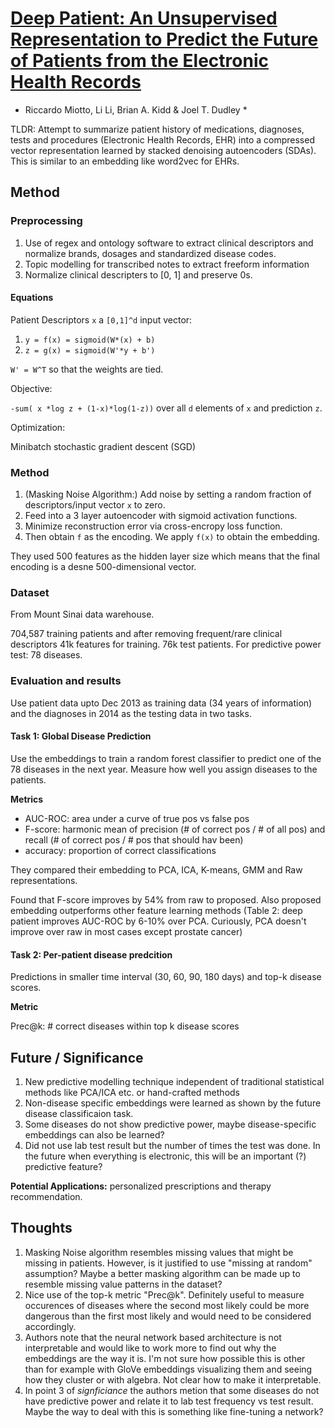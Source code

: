 # [Deep Patient: An Unsupervised Representation to Predict the Future of Patients from the Electronic Health Records](http://www.nature.com/articles/srep26094)
* Riccardo Miotto, Li Li, Brian A. Kidd & Joel T. Dudley *

TLDR: Attempt to summarize patient history of medications, diagnoses, tests and procedures (Electronic Health Records, EHR) into a compressed vector representation learned by stacked denoising autoencoders (SDAs). This is similar to an embedding like word2vec for EHRs.

## Method

### Preprocessing
1. Use of regex and ontology software to extract clinical descriptors and normalize brands, dosages and standardized disease codes.
2. Topic modelling for transcribed notes to extract freeform information
2. Normalize clinical descripters to [0, 1] and preserve 0s.


#### Equations

Patient Descriptors `x` a `[0,1]^d` input vector:

1. `y = f(x) = sigmoid(W*(x) + b)`
2. `z = g(x) = sigmoid(W'*y + b')`

`W' = W^T` so that the weights are tied.

Objective: 

`-sum( x *log z + (1-x)*log(1-z))` over all `d` elements of `x` and prediction `z`.

Optimization:

Minibatch stochastic gradient descent (SGD)


### Method

1. (Masking Noise Algorithm:) Add noise by setting a random fraction of descriptors/input vector `x` to zero.
2. Feed into a 3 layer autoencoder with sigmoid activation functions. 
3. Minimize reconstruction error via cross-encropy loss function.
4. Then obtain `f` as the encoding. We apply `f(x)` to obtain the embedding.

They used 500 features as the hidden layer size which means that the final encoding is a desne 500-dimensional vector.

### Dataset

From Mount Sinai data warehouse.

704,587 training patients and after removing frequent/rare clinical descriptors 41k features for training.  76k test patients. For predictive power test: 78 diseases.

### Evaluation and results

Use patient data upto Dec 2013 as training data (34 years of information) and the diagnoses in 2014 as the testing data in two tasks.



#### Task 1: Global Disease Prediction

Use the embeddings to train a random forest classifier to predict one of the 78 diseases in the next year. Measure how well you assign diseases to the patients.

**Metrics**

- AUC-ROC: area under a curve of true pos vs false pos
- F-score: harmonic mean of precision (# of correct pos / # of all pos) and recall (# of correct pos / # pos that should hav been)
- accuracy: proportion of correct classifications

They compared their embedding to PCA, ICA, K-means, GMM and Raw representations.

Found that F-score improves by 54% from raw to proposed. Also proposed embedding outperforms other feature learning methods (Table 2: deep patient improves AUC-ROC by 6-10% over PCA. Curiously, PCA doesn't improve over raw in most cases except prostate cancer)

#### Task 2: Per-patient disease predcition

Predictions in smaller time interval (30, 60, 90, 180 days) and top-k disease scores.

**Metric**

Prec@k: # correct diseases within top k disease scores

## Future / Significance

1. New predictive modelling technique independent of traditional statistical methods like PCA/ICA etc. or hand-crafted methods
2. Non-disease specific embeddings were learned as shown by the future disease classificaion task. 
3. Some diseases do not show predictive power, maybe disease-specific embeddings can also be learned?
4. Did not use lab test result but the number of times the test was done. In the future when everything is electronic, this will be an important (?) predictive feature?

**Potential Applications:** personalized prescriptions and therapy recommendation.

## Thoughts

1. Masking Noise algorithm resembles missing values that might be missing in patients. However, is it justified to use "missing at random" assumption? Maybe a better masking algorithm can be made up to resemble missing value patterns in the dataset?
2. Nice use of the top-k metric "Prec@k". Definitely useful to measure occurences of diseases where the second most likely could be more dangerous than the first most likely and would need to be considered accordingly. 
3. Authors note that the neural network based architecture is not interpretable and would like to work more to find out why the embeddings are the way it is. I'm not sure how possible this is other than for example with GloVe embeddings visualizing them and seeing how they cluster or with algebra. Not clear how to make it interpretable.
4. In point 3 of *signficiance* the authors metion that some diseases do not have predictive power and relate it to lab test frequency vs test result. Maybe the way to deal with this is something like fine-tuning a network?
